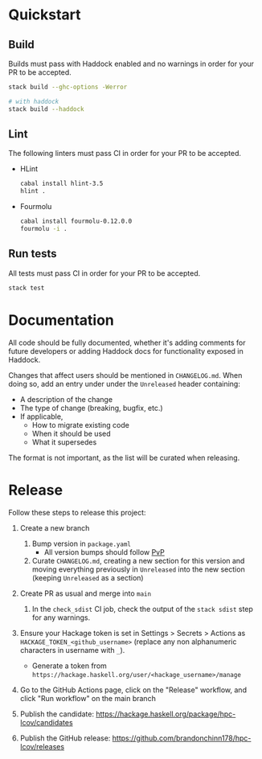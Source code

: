 # Quickstart

## Build

Builds must pass with Haddock enabled and no warnings in order for your PR to be accepted.

```bash
stack build --ghc-options -Werror

# with haddock
stack build --haddock
```

## Lint

The following linters must pass CI in order for your PR to be accepted.

* HLint

    ```bash
    cabal install hlint-3.5
    hlint .
    ```

* Fourmolu

    ```bash
    cabal install fourmolu-0.12.0.0
    fourmolu -i .
    ```

## Run tests

All tests must pass CI in order for your PR to be accepted.

```bash
stack test
```

# Documentation

All code should be fully documented, whether it's adding comments for future
developers or adding Haddock docs for functionality exposed in Haddock.

Changes that affect users should be mentioned in `CHANGELOG.md`. When doing so,
add an entry under under the `Unreleased` header containing:
* A description of the change
* The type of change (breaking, bugfix, etc.)
* If applicable,
    * How to migrate existing code
    * When it should be used
    * What it supersedes

The format is not important, as the list will be curated when releasing.

# Release

Follow these steps to release this project:

1. Create a new branch
    1. Bump version in `package.yaml`
        * All version bumps should follow [PvP](https://pvp.haskell.org/)
    1. Curate `CHANGELOG.md`, creating a new section for this version and
       moving everything previously in `Unreleased` into the new section
       (keeping `Unreleased` as a section)

1. Create PR as usual and merge into `main`
    1. In the `check_sdist` CI job, check the output of the `stack sdist` step for any warnings.

1. Ensure your Hackage token is set in Settings > Secrets > Actions as `HACKAGE_TOKEN_<github_username>` (replace any non alphanumeric characters in username with `_`).
    * Generate a token from `https://hackage.haskell.org/user/<hackage_username>/manage`

1. Go to the GitHub Actions page, click on the "Release" workflow, and click "Run workflow" on the main branch

1. Publish the candidate: https://hackage.haskell.org/package/hpc-lcov/candidates

1. Publish the GitHub release: https://github.com/brandonchinn178/hpc-lcov/releases
